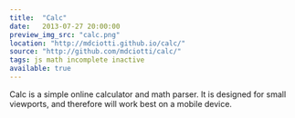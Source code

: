 ```yaml
---
title:  "Calc"
date:   2013-07-27 20:00:00
preview_img_src: "calc.png"
location: "http://mdciotti.github.io/calc/"
source: "http://github.com/mdciotti/calc/"
tags: js math incomplete inactive
available: true
---
```


Calc is a simple online calculator and math parser. It is designed for small viewports, and therefore will work best on a mobile device.
